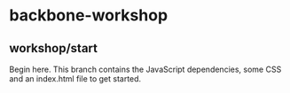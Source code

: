 backbone-workshop
=================

workshop/start
--------------
Begin here. This branch contains the JavaScript dependencies, some CSS and an index.html file to get started.

